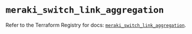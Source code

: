 # `meraki_switch_link_aggregation`

Refer to the Terraform Registry for docs: [`meraki_switch_link_aggregation`](https://registry.terraform.io/providers/ciscodevnet/meraki/1.7.1/docs/resources/switch_link_aggregation).
